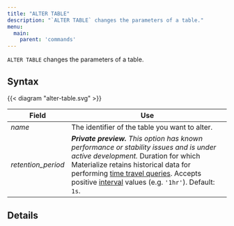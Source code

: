 ```yaml
---
title: "ALTER TABLE"
description: "`ALTER TABLE` changes the parameters of a table."
menu:
  main:
    parent: 'commands'
---
```


`ALTER TABLE` changes the parameters of a table.

## Syntax

{{< diagram "alter-table.svg" >}}

Field | Use
------|-----
_name_ | The identifier of the table you want to alter.
_retention_period_ | ***Private preview.** This option has known performance or stability issues and is under active development.* Duration for which Materialize retains historical data for performing [time travel queries](/transform-data/patterns/time-travel-queries). Accepts positive [interval](/sql/types/interval/) values (e.g. `'1hr'`). Default: `1s`.

## Details
